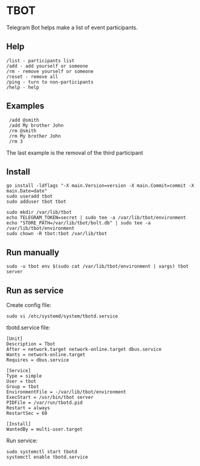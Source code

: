 # TBOT
Telegram Bot helps make a list of event participants.

## Help
    /list - participants list
    /add - add yourself or someone
    /rm - remove yourself or someone
    /reset - remove all
    /ping - turn to non-participants
    /help - help

## Examples
     /add @smith
     /add My brother John
     /rm @smith
     /rm My brother John
     /rm 3

The last example is the removal of the third participant

## Install

    go install -ldflags "-X main.Version=version -X main.Commit=commit -X main.Date=date"
    sudo useradd tbot
    sudo adduser tbot tbot
    
    sudo mkdir /var/lib/tbot
    echo TELEGRAM_TOKEN=secret | sudo tee -a /var/lib/tbot/environment
    echo "STORE_PATH=/var/lib/tbot/bolt.db" | sudo tee -a /var/lib/tbot/environment
    sudo chown -R tbot:tbot /var/lib/tbot
    
## Run manually    
    
    sudo -u tbot env $(sudo cat /var/lib/tbot/environment | xargs) tbot server
    
## Run as service
Create config file:

    sudo vi /etc/systemd/system/tbotd.service
   
tbotd.service file:
   
    [Unit]
    Description = Tbot
    After = network.target network-online.target dbus.service
    Wants = network-online.target
    Requires = dbus.service
    
    [Service]
    Type = simple
    User = tbot
    Group = tbot
    EnvironmentFile = -/var/lib/tbot/environment
    ExecStart = /usr/bin/tbot server
    PIDFile = /var/run/tbotd.pid
    Restart = always
    RestartSec = 60
    
    [Install]
    WantedBy = multi-user.target

Run service: 
    
    sudo systemctl start tbotd
    systemctl enable tbotd.service
